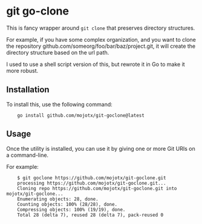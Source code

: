 # git go-clone

This is fancy wrapper around `git clone` that preserves
directory structures.

For example, if you have some complex organization, and you want to
clone the repository github.com/someorg/foo/bar/baz/project.git, it
will create the directory structure based on the url path.

I used to use a shell script version of this, but rewrote it in Go
to make it more robust.

## Installation

To install this, use the following command:

```
    go install github.com/mojotx/git-goclone@latest
```


## Usage

Once the utility is installed, you can use it by giving one or more
Git URIs on a command-line.

For example:

```
    $ git goclone https://github.com/mojotx/git-goclone.git
    processing https://github.com/mojotx/git-goclone.git...
    Cloning repo https://github.com/mojotx/git-goclone.git into mojotx/git-goclone...
    Enumerating objects: 28, done.
    Counting objects: 100% (28/28), done.
    Compressing objects: 100% (19/19), done.
    Total 28 (delta 7), reused 28 (delta 7), pack-reused 0
```

